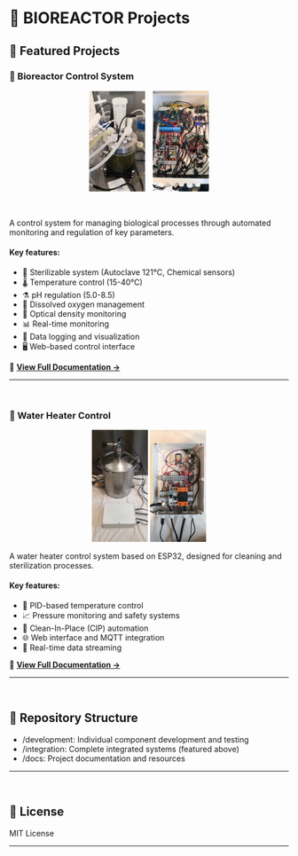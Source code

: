 # 🧪 BIOREACTOR Projects

## 🔬 Featured Projects

### 🧫 Bioreactor Control System  
<p align="center">
  <img src="/integration/HETEROTROPHIC/XS/docs/photo_bioreactor.jpg" width="20%" alt="Bioreactor" style="margin-right: 2%"/>
  <img src="/integration/HETEROTROPHIC/XS/docs/photo_cabinet.jpg" width="20%" alt="Cabinet"/>
</p>

<br>

A control system for managing biological processes through automated monitoring and regulation of key parameters. 

#### Key features:  
- 🧫 Sterilizable system (Autoclave 121°C, Chemical sensors)
- 🌡️  Temperature control (15-40°C)  
- ⚗️ pH regulation (5.0-8.5)  
- 💨 Dissolved oxygen management  
- 🔬 Optical density monitoring
- 📊 Real-time monitoring  
- 💾 Data logging and visualization  
- 🖥️ Web-based control interface  

📖 **[View Full Documentation →](/integration/HETEROTROPHIC/XS/README.md)**  

---

<br>

### 🌊 Water Heater Control  
<p align="center">
  <img src="/integration/PROCESS/WATER_HEATER/docs/photo1.jpg" width="20%" />
  <img src="/integration/PROCESS/WATER_HEATER/docs/photo2.jpg" width="20%" />
</p>

A water heater control system based on ESP32, designed for cleaning and sterilization processes.  

#### Key features:  
- 🎯 PID-based temperature control  
- 📈 Pressure monitoring and safety systems  
- 🔄 Clean-In-Place (CIP) automation  
- 🌐 Web interface and MQTT integration  
- 📡 Real-time data streaming  

📖 **[View Full Documentation →](/integration/PROCESS/WATER_HEATER/README.md)**  

---

<br>

## 📂 Repository Structure  

- /development: Individual component development and testing
- /integration: Complete integrated systems (featured above)
- /docs: Project documentation and resources

---

<br>

## 📝 License  
MIT License 

---
